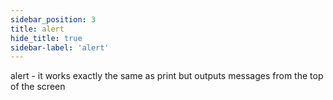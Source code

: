 ```yaml
---
sidebar_position: 3
title: alert
hide_title: true
sidebar-label: 'alert'
---
```


alert - it works exactly the same as print but outputs messages from the top of the screen